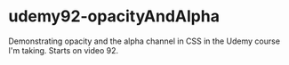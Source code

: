 # udemy92-opacityAndAlpha
Demonstrating opacity and the alpha channel in CSS in the Udemy course I'm taking. Starts on video 92.
